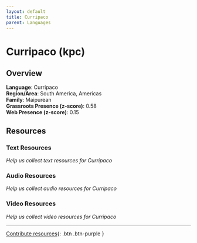 ```yaml
---
layout: default
title: Curripaco
parent: Languages
---
```


# Curripaco (kpc)

## Overview

**Language**: Curripaco  
**Region/Area**: South America, Americas  
**Family**: Maipurean  
**Grassroots Presence (z-score)**: 0.58  
**Web Presence (z-score)**: 0.15  

## Resources

### Text Resources
*Help us collect text resources for Curripaco*

### Audio Resources
*Help us collect audio resources for Curripaco*

### Video Resources
*Help us collect video resources for Curripaco*

---

[Contribute resources](https://forms.office.com/e/1SfLJx3u1r){: .btn .btn-purple }
